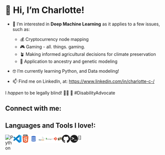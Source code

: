 # 👋 Hi, I’m Charlotte!
- 🤔 I’m interested in <b>Deep Machine Learning</b> as it applies to a few issues, such as: 
  -  💰 Cryptocurrency node mapping 
  -  🎮 Gaming - all. things. gaming.
  -  🪴 Making informed agricultural decisions for climate preservation
  -  🧬 Application to ancestry and genetic modeling
- 🤓 I’m currently learning Python, and Data modeling!


- 📫 Find me on LinkedIn, at: https://www.linkedin.com/in/charlotte-c-/


I *happen* to be legally blind! 🧑‍🦯 🦯
#DisabilityAdvocate

## Connect with me:
[<img align="left" alt="" width="22px" src="https://www.flaticon.com/free-icon/linkedin_174857" />][linkedin]

## Languages and Tools I love!:

[<img align="left" alt="Python" width="26px" src="https://cdn3.iconfinder.com/data/icons/logos-and-brands-adobe/512/267_Python-512.png" />][Python]
[<img align="left" alt="Visual Studio Code" width="26px" src="https://raw.githubusercontent.com/github/explore/80688e429a7d4ef2fca1e82350fe8e3517d3494d/topics/visual-studio-code/visual-studio-code.png" />][vscode]
[<img align="left" alt="HTML5" width="26px" src="https://raw.githubusercontent.com/github/explore/80688e429a7d4ef2fca1e82350fe8e3517d3494d/topics/html/html.png" />][HTML5]
[<img align="left" alt="SQL" width="26px" src="https://raw.githubusercontent.com/github/explore/80688e429a7d4ef2fca1e82350fe8e3517d3494d/topics/sql/sql.png" />][SQL]
[<img align="left" alt="MySQL" width="26px" src="https://raw.githubusercontent.com/github/explore/80688e429a7d4ef2fca1e82350fe8e3517d3494d/topics/mysql/mysql.png" />][MySQL]
[<img align="left" alt="MongoDB" width="26px" src="https://raw.githubusercontent.com/github/explore/80688e429a7d4ef2fca1e82350fe8e3517d3494d/topics/mongodb/mongodb.png" />][MongoDB]
[<img align="left" alt="Git" width="26px" src="https://raw.githubusercontent.com/github/explore/80688e429a7d4ef2fca1e82350fe8e3517d3494d/topics/git/git.png" />][Git]
[<img align="left" alt="GitHub" width="26px" src="https://raw.githubusercontent.com/github/explore/78df643247d429f6cc873026c0622819ad797942/topics/github/github.png" />][GitHub]
[<img align="left" alt="Terminal" width="26px" src="https://raw.githubusercontent.com/github/explore/80688e429a7d4ef2fca1e82350fe8e3517d3494d/topics/terminal/terminal.png" />]

<br />
<br />

[Python]: https://programming-articles.com/wp-content/uploads/2021/01/python-meme.png
[vscode]: https://i.pinimg.com/originals/eb/f0/a0/ebf0a0c6d10e40caea2b32b2bbc0d93b.jpg
[SQL]: https://i.pinimg.com/originals/92/da/51/92da51ee076f920d710aa10baabb1bd6.jpg
[HTML5]: https://californiamemes.com/wp-content/uploads/2019/01/Top-18-learn-to-code-meme-2-1024x656.jpg
[MongoDB]: https://i.redd.it/ww38zauyvgb51.jpg
[Git]: https://i0.kym-cdn.com/photos/images/facebook/001/093/972/50c.jpeg
[GitHub]: https://pics.me.me/thumb_stack-overflow-my-code-github-stackoverflow-github-44611751.png
[MySQL]: https://pics.me.me/y-easier-on-php-mysql-dummies-wittig-wittig-for-29775338.png
[linkedin]: https://www.linkedin.com/in/charlotte-c-/

<!---
CharlotteC21/CharlotteC21 is a ✨ special ✨ repository because its `README.md` (this file) appears on your GitHub profile.
You can click the Preview link to take a look at your changes.
--->


